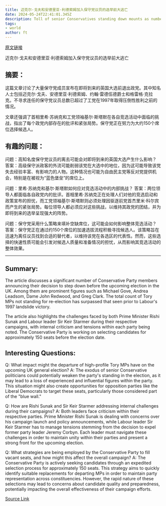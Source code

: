 ```yaml
---
title: 迈克尔·戈夫和安德里亚·利德索姆加入保守党议员的选举前大逃亡
date: 2024-05-24T22:41:01.345Z
description: Toll of senior Conservatives standing down mounts as number of party departures outstrips Labour landslide year of 1997
tags: 
- world
author: ft
---
```


[原文链接](https://ft.com/content/0e9ead99-d836-4459-bc03-633b397f58c2)

迈克尔·戈夫和安德里亚·利德索姆加入保守党议员的选举前大逃亡

## 摘要：
这篇文章讨论了大量保守党成员宣布在即将到来的英国大选前退出政党。其中知名人士包括迈克尔·戈夫、安德里亚·利德索姆、约翰·雷德伍德爵士和格雷格·克拉克。不寻求连任的保守党议员总数已超过了工党在1997年取得压倒性胜利之前的情况。

文章还强调了首相里希·苏纳克和工党领袖基尔·斯塔默在各自竞选活动中面临的挑战，指出了每个政党内部存在的批评和紧张局势。保守党正在努力为大约150个席位选择候选人。

## 有趣的问题：
问题：高知名度保守党议员的离去可能会对即将到来的英国大选产生什么影响？
答案：高级保守派政客的外流可能削弱该党在大选中的地位，因为这可能导致该党失去经验丰富、有影响力的人物。这种情况也可能为自由民主党等反对党提供机会，特别是在被视为“蓝色堡垒”的席位上。

问题：里希·苏纳克和基尔·斯塔默如何应对竞选活动中的内部挑战？
答案：两位领导人都面临各自政党内的批评。首相里希·苏纳克正在处理人们对他的竞选启动和政策宣布的担忧，而工党领袖基尔·斯塔默则必须处理因驱逐前党首杰里米·科尔宾而产生的紧张局势。每位领导人都必须应对这些挑战，以维持其政党的团结，并为即将到来的选举呈现强大的阵势。

问题：保守党采用什么策略来填补空缺席位，这可能会如何影响整体竞选活动？
答案：保守党正在通过约150个席位的加速选拔流程积极寻找候选人。该策略旨在迅速为离任议员找到合适的替代者，以维持该党在各选区的代表性。然而，这些选择的快速性质可能会引发对候选人质量和准备情况的担忧，从而影响其竞选活动的整体效果。

---

## Summary:
The article discusses a significant number of Conservative Party members announcing their decision to step down before the upcoming election in the UK. Among them are prominent figures such as Michael Gove, Andrea Leadsom, Dame John Redwood, and Greg Clark. The total count of Tory MPs not standing for re-election has surpassed that seen prior to Labour's 1997 landslide victory.

The article also highlights the challenges faced by both Prime Minister Rishi Sunak and Labour leader Sir Keir Starmer during their respective campaigns, with internal criticism and tensions within each party being noted. The Conservative Party is working on selecting candidates for approximately 150 seats before the election date.

## Interesting Questions:
Q: What impact might the departure of high-profile Tory MPs have on the upcoming UK general election?
A: The exodus of senior Conservative politicians could potentially weaken the party's standing in the election, as it may lead to a loss of experienced and influential figures within the party. This situation might also create opportunities for opposition parties like the Liberal Democrats to target these seats, particularly those considered part of the "blue wall."

Q: How are Rishi Sunak and Sir Keir Starmer addressing internal challenges during their campaigns?
A: Both leaders face criticism within their respective parties. Prime Minister Rishi Sunak is dealing with concerns over his campaign launch and policy announcements, while Labour leader Sir Keir Starmer has to manage tensions stemming from the decision to expel former party leader Jeremy Corbyn. Each leader must navigate these challenges in order to maintain unity within their parties and present a strong front for the upcoming election.

Q: What strategies are being employed by the Conservative Party to fill vacant seats, and how might this affect the overall campaign?
A: The Conservative Party is actively seeking candidates through an expedited selection process for approximately 150 seats. This strategy aims to quickly identify suitable replacements for departing MPs in order to maintain party representation across constituencies. However, the rapid nature of these selections may lead to concerns about candidate quality and preparedness, potentially impacting the overall effectiveness of their campaign efforts.

[Source Link](https://ft.com/content/0e9ead99-d836-4459-bc03-633b397f58c2)

